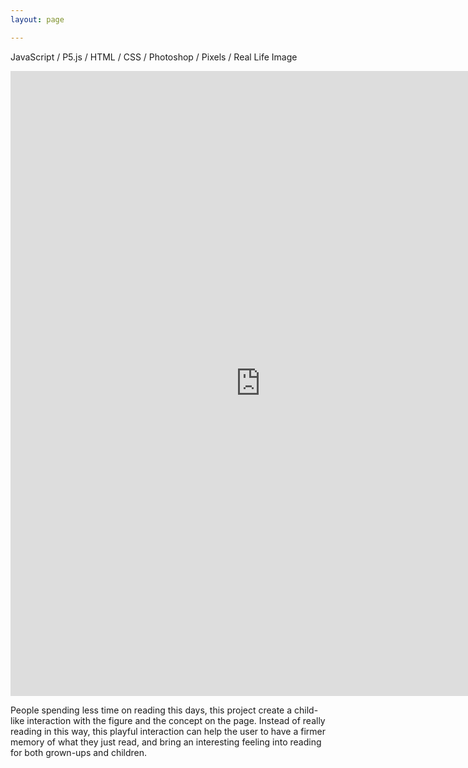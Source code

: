 ```yaml
---
layout: page

---
```

JavaScript / P5.js / HTML / CSS / Photoshop / Pixels / Real Life Image



<iframe src="http://itp.cgao.me/code/itp/icm/w7/" width="800" height="1000" frameBorder="0"></iframe>

People spending less time on reading this days, this project create a child-like interaction with the figure and the concept on the page. Instead of really reading in this way, this playful interaction can help the user to have a firmer memory of what they just read, and bring an interesting feeling into reading for both grown-ups and children.
